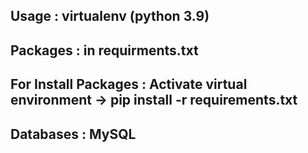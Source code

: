 ## Usage : virtualenv (python 3.9)

## Packages : in requirments.txt

## For Install Packages : Activate virtual environment -> pip install -r requirements.txt

## Databases : MySQL
